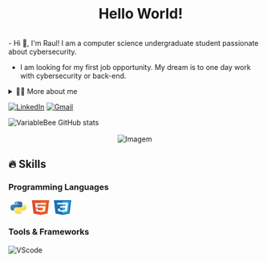 <!--título-->
<div id="user-content-toc">
  <ul align="center">
    <summary><h1 style="display: inline-block">Hello World!</h1></summary>
</div>

<!-- Presentation -->
<p>
  - Hi 👋, I'm Raul! I am a computer science undergraduate student passionate about cybersecurity.

  - I am looking for my first job opportunity. My dream is to one day work with cybersecurity or back-end.
</p>

<!-- Dropdown -->
<details>
  <summary>👨‍🦱 More about me</summary>

  - 💬 I am 20 years old, currently living in Brazil. I do not yet have significant experience, but I have completed a project using CSS and HTML. Currently, I am focusing on learning Python.

  - 🥇 Despite my limited experience, I make up for it with my effort and dedication to continuously improve and achieve my goals!!
    </details>
    
<!-- Links -->
[![LinkedIn](https://img.shields.io/badge/LinkedIn-0077B5?style=for-the-badge&logo=linkedin&logoColor=white)](https://www.linkedin.com/in/raul-menezes-98424927a)
[![Gmail](https://img.shields.io/badge/Gmail-D14836?style=for-the-badge&logo=gmail&logoColor=white)](mailto:raulcarneirotorres@gmail.com)

<!-- GithubStats -->
![VariableBee GitHub stats](https://github-readme-stats.vercel.app/api?username=Raul-net&show_icons=true&theme=midnight-purple)


<!-- GIF -->
<p align="center">
  <img align="center" src="https://64.media.tumblr.com/ab12698fc5cd6d3f02b510e2f56c451e/tumblr_pza47t6JSC1s26zs1o1_540.gifv" alt="Imagem" width="700" height="250" >
</p>

## 🔥 Skills
<!-- Skills: Programming Languages -->
  <div style="flex-basis: 48%;">
  <h3>Programming Languages</h3>
   <img align="center" alt="Python" height="30" width="40" src="https://raw.githubusercontent.com/devicons/devicon/master/icons/python/python-original.svg">
   <img align="center" alt="HTML" height="30" width="40" src="https://raw.githubusercontent.com/devicons/devicon/master/icons/html5/html5-original.svg">
   <img align="center" alt="CSS" height="30" width="40" src="https://raw.githubusercontent.com/devicons/devicon/master/icons/css3/css3-original.svg">
    </div>

<!-- Skills: Tools & Frameworks -->
  <div style="flex-basis: 48%;">
    <h3>Tools & Frameworks</h3>
    <img align="center" alt="VScode" height="30" width="40" src="https://cdn.jsdelivr.net/gh/devicons/devicon/icons/vscode/vscode-original.svg">
  </div>
    
